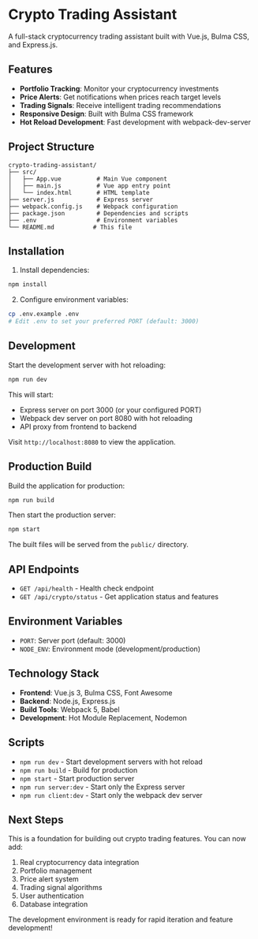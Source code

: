 # Crypto Trading Assistant

A full-stack cryptocurrency trading assistant built with Vue.js, Bulma CSS, and Express.js.

## Features

- **Portfolio Tracking**: Monitor your cryptocurrency investments
- **Price Alerts**: Get notifications when prices reach target levels
- **Trading Signals**: Receive intelligent trading recommendations
- **Responsive Design**: Built with Bulma CSS framework
- **Hot Reload Development**: Fast development with webpack-dev-server

## Project Structure

```
crypto-trading-assistant/
├── src/
│   ├── App.vue          # Main Vue component
│   ├── main.js          # Vue app entry point
│   └── index.html       # HTML template
├── server.js            # Express server
├── webpack.config.js    # Webpack configuration
├── package.json         # Dependencies and scripts
├── .env                 # Environment variables
└── README.md           # This file
```

## Installation

1. Install dependencies:
```bash
npm install
```

2. Configure environment variables:
```bash
cp .env.example .env
# Edit .env to set your preferred PORT (default: 3000)
```

## Development

Start the development server with hot reloading:

```bash
npm run dev
```

This will start:
- Express server on port 3000 (or your configured PORT)
- Webpack dev server on port 8080 with hot reloading
- API proxy from frontend to backend

Visit `http://localhost:8080` to view the application.

## Production Build

Build the application for production:

```bash
npm run build
```

Then start the production server:

```bash
npm start
```

The built files will be served from the `public/` directory.

## API Endpoints

- `GET /api/health` - Health check endpoint
- `GET /api/crypto/status` - Get application status and features

## Environment Variables

- `PORT`: Server port (default: 3000)
- `NODE_ENV`: Environment mode (development/production)

## Technology Stack

- **Frontend**: Vue.js 3, Bulma CSS, Font Awesome
- **Backend**: Node.js, Express.js
- **Build Tools**: Webpack 5, Babel
- **Development**: Hot Module Replacement, Nodemon

## Scripts

- `npm run dev` - Start development servers with hot reload
- `npm run build` - Build for production
- `npm start` - Start production server
- `npm run server:dev` - Start only the Express server
- `npm run client:dev` - Start only the webpack dev server

## Next Steps

This is a foundation for building out crypto trading features. You can now add:

1. Real cryptocurrency data integration
2. Portfolio management
3. Price alert system
4. Trading signal algorithms
5. User authentication
6. Database integration

The development environment is ready for rapid iteration and feature development!